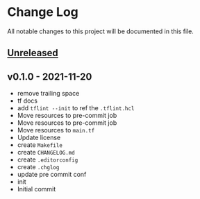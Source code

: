 # Change Log

All notable changes to this project will be documented in this file.

<a name="unreleased"></a>

## [Unreleased]


  
  
<a name="v0.1.0"></a>

## v0.1.0 - 2021-11-20


  - remove trailing space
  - tf docs
  - add `tflint --init` to ref the `.tflint.hcl`
  - Move resources to pre-commit job
  - Move resources to pre-commit job
  - Move resources to `main.tf`
  - Update license
  - create `Makefile`
  - create `CHANGELOG.md`
  - create `.editorconfig`
  - create `.chglog`
  - update pre commit conf
  - init
  - Initial commit
  
  
[Unreleased]: https://github.com/binxio/terraform-aws-remote-state-module/compare/v0.1.0...HEAD
